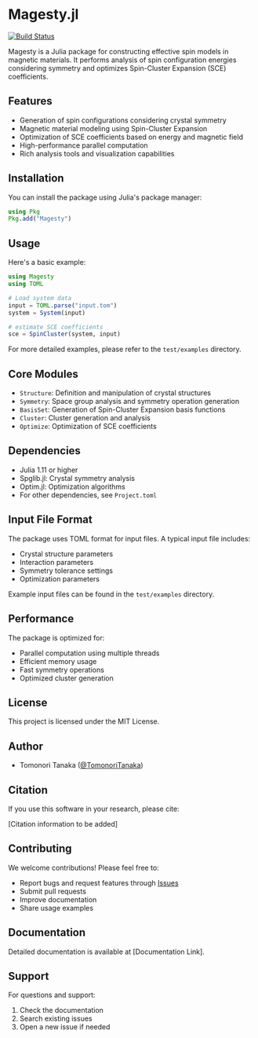 # Magesty.jl

[![Build Status](https://github.com/TomonoriTanaka/Magesty.jl/actions/workflows/CI.yml/badge.svg?branch=main)](https://github.com/TomonoriTanaka/Magesty.jl/actions/workflows/CI.yml?query=branch%3Amain)

Magesty is a Julia package for constructing effective spin models in magnetic materials. It performs analysis of spin configuration energies considering symmetry and optimizes Spin-Cluster Expansion (SCE) coefficients.

## Features

- Generation of spin configurations considering crystal symmetry
- Magnetic material modeling using Spin-Cluster Expansion
- Optimization of SCE coefficients based on energy and magnetic field
- High-performance parallel computation
- Rich analysis tools and visualization capabilities

## Installation

You can install the package using Julia's package manager:

```julia
using Pkg
Pkg.add("Magesty")
```

## Usage

Here's a basic example:

```julia
using Magesty
using TOML

# Load system data
input = TOML.parse("input.tom")
system = System(input)

# estimate SCE coefficients
sce = SpinCluster(system, input)
```

For more detailed examples, please refer to the `test/examples` directory.

## Core Modules

- `Structure`: Definition and manipulation of crystal structures
- `Symmetry`: Space group analysis and symmetry operation generation
- `BasisSet`: Generation of Spin-Cluster Expansion basis functions
- `Cluster`: Cluster generation and analysis
- `Optimize`: Optimization of SCE coefficients

## Dependencies

- Julia 1.11 or higher
- Spglib.jl: Crystal symmetry analysis
- Optim.jl: Optimization algorithms
- For other dependencies, see `Project.toml`

## Input File Format

The package uses TOML format for input files. A typical input file includes:
- Crystal structure parameters
- Interaction parameters
- Symmetry tolerance settings
- Optimization parameters

Example input files can be found in the `test/examples` directory.

## Performance

The package is optimized for:
- Parallel computation using multiple threads
- Efficient memory usage
- Fast symmetry operations
- Optimized cluster generation

## License

This project is licensed under the MIT License.

## Author

- Tomonori Tanaka ([@TomonoriTanaka](https://github.com/TomonoriTanaka))

## Citation

If you use this software in your research, please cite:

[Citation information to be added]

## Contributing

We welcome contributions! Please feel free to:
- Report bugs and request features through [Issues](https://github.com/TomonoriTanaka/Magesty.jl/issues)
- Submit pull requests
- Improve documentation
- Share usage examples

## Documentation

Detailed documentation is available at [Documentation Link].

## Support

For questions and support:
1. Check the documentation
2. Search existing issues
3. Open a new issue if needed
